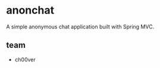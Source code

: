 anonchat
========

A simple anonymous chat application built with Spring MVC.

team
----
  - ch00ver

